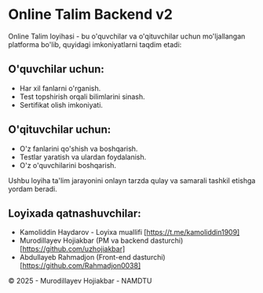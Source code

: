 # Online Talim Backend v2

Online Talim loyihasi - bu o'quvchilar va o'qituvchilar uchun mo'ljallangan platforma bo'lib, quyidagi imkoniyatlarni taqdim etadi:

## O'quvchilar uchun:

- Har xil fanlarni o'rganish.
- Test topshirish orqali bilimlarini sinash.
- Sertifikat olish imkoniyati.

## O'qituvchilar uchun:

- O'z fanlarini qo'shish va boshqarish.
- Testlar yaratish va ulardan foydalanish.
- O'z o'quvchilarini boshqarish.

Ushbu loyiha ta'lim jarayonini onlayn tarzda qulay va samarali tashkil etishga yordam beradi.

## Loyixada qatnashuvchilar:

- Kamoliddin Haydarov - Loyixa muallifi [https://t.me/kamoliddin1909]
- Murodillayev Hojiakbar (PM va backend dasturchi) [https://github.com/uzhojiakbar]
- Abdullayeb Rahmadjon (Front-end dasturchi) [https://github.com/Rahmadjon0038]

©️ 2025 - Murodillayev Hojiakbar - NAMDTU
